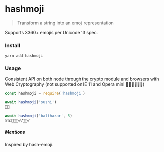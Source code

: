 # hashmoji

> Transform a string into an emoji representation

Supports 3360+ emojis per Unicode 13 spec.

### Install

    yarn add hashmoji

### Usage

Consistent API on both node through the crypto module and browsers with Web Cryptography (not supported on IE 11 and Opera mini 💩🤣🖕😂💦👃)

```js
const hashmoji = require('hashmoji')

await hashmoji('sushi')
🕴🏼

await hashmoji('balthazar', 5)
🇹🇱👵🏻🚶‍♂️♂️🚴🏻‍♂️
```

##### Mentions

Inspired by hash-emoji.
